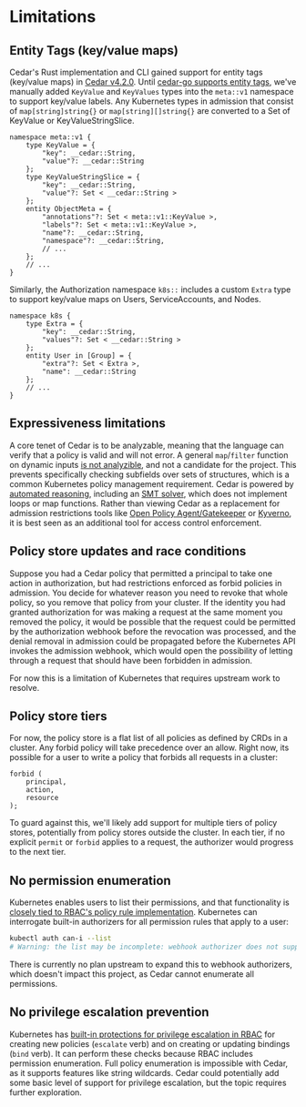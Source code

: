 # Limitations

## Entity Tags (key/value maps)

Cedar's Rust implementation and CLI gained support for entity tags (key/value maps) in [Cedar v4.2.0][4.2].
Until [cedar-go supports entity tags][go-entity-tags], we've manually added `KeyValue` and `KeyValues` types into the `meta::v1` namespace to support key/value labels.
Any Kubernetes types in admission that consist of `map[string]string{}` or `map[string][]string{}` are converted to a Set of KeyValue or KeyValueStringSlice.
```cedarschema
namespace meta::v1 {
    type KeyValue = {
        "key": __cedar::String,
        "value"?: __cedar::String
    };
    type KeyValueStringSlice = {
        "key": __cedar::String,
        "value"?: Set < __cedar::String >
    };
    entity ObjectMeta = {
        "annotations"?: Set < meta::v1::KeyValue >,
        "labels"?: Set < meta::v1::KeyValue >,
        "name"?: __cedar::String,
        "namespace"?: __cedar::String,
        // ...
    };
    // ...
}
```

Similarly, the Authorization namespace `k8s::` includes a custom `Extra` type to support key/value maps on Users, ServiceAccounts, and Nodes.
```cedarschema
namespace k8s {
	type Extra = {
		"key": __cedar::String,
		"values"?: Set < __cedar::String >
	};
    entity User in [Group] = {
		"extra"?: Set < Extra >,
		"name": __cedar::String
	};
    // ...
}
```

[4.2]: https://github.com/cedar-policy/cedar/releases/tag/v4.2.0
[go-entity-tags]: https://github.com/cedar-policy/cedar-go/issues/47

## Expressiveness limitations

A core tenet of Cedar is to be analyzable, meaning that the language can verify that a policy is valid and will not error.
A general `map`/`filter` function on dynamic inputs [is not analyzible][rfc21], and not a candidate for the project.
This prevents specifically checking subfields over sets of structures, which is a common Kubernetes policy management requirement.
Cedar is powered by [automated reasoning], including an [SMT solver], which does not implement loops or map functions.
Rather than viewing Cedar as a replacement for admission restrictions tools like [Open Policy Agent/Gatekeeper][gatekeeper] or [Kyverno][kyverno], it is best seen as an additional tool for access control enforcement.

[rfc21]: https://github.com/cedar-policy/rfcs/pull/21#issuecomment-2109240941
[automated reasoning]: https://www.amazon.science/blog/how-we-built-cedar-with-automated-reasoning-and-differential-testing
[SMT solver]: https://en.wikipedia.org/wiki/Satisfiability_modulo_theories
[gatekeeper]: https://open-policy-agent.github.io/gatekeeper/website/
[kyverno]: https://kyverno.io/

## Policy store updates and race conditions

Suppose you had a Cedar policy that permitted a principal to take one action in authorization, but had restrictions enforced as forbid policies in admission.
You decide for whatever reason you need to revoke that whole policy, so you remove that policy from your cluster.
If the identity you had granted authorization for was making a request at the same moment you removed the policy, it would be possible that the request could be permitted by the authorization webhook before the revocation was processed, and the denial removal in admission could be propagated before the Kubernetes API invokes the admission webhook, which would open the possibility of letting through a request that should have been forbidden in admission.

For now this is a limitation of Kubernetes that requires upstream work to resolve.

## Policy store tiers

For now, the policy store is a flat list of all policies as defined by CRDs in a cluster.
Any forbid policy will take precedence over an allow.
Right now, its possible for a user to write a policy that forbids all requests in a cluster:
```cedar
forbid (
    principal,
    action,
    resource
);
```
To guard against this, we'll likely add support for multiple tiers of policy stores, potentially from policy stores outside the cluster.
In each tier, if no explicit `permit` or `forbid` applies to a request, the authorizer would progress to the next tier.

## No permission enumeration

Kubernetes enables users to list their permissions, and that functionality is [closely tied to RBAC's policy rule implementation][ruleResolver].
Kubernetes can interrogate built-in authorizers for all permission rules that apply to a user:

```bash
kubectl auth can-i --list
# Warning: the list may be incomplete: webhook authorizer does not support user rule resolution
```

There is currently no plan upstream to expand this to webhook authorizers, which doesn't impact this project, as Cedar cannot enumerate all permissions.

[ruleResolver]: https://pkg.go.dev/k8s.io/apiserver@v0.31.1/pkg/authorization/authorizer#RuleResolver

## No privilege escalation prevention

Kubernetes has [built-in protections for privilege escalation in RBAC][privesc-rbac] for creating new policies (`escalate` verb) and on creating or updating bindings (`bind` verb).
It can perform these checks because RBAC includes permission enumeration.
Full policy enumeration is impossible with Cedar, as it supports features like string wildcards.
Cedar could potentially add some basic level of support for privilege escalation, but the topic requires further exploration.

[privesc-rbac]: https://kubernetes.io/docs/reference/access-authn-authz/rbac/#privilege-escalation-prevention-and-bootstrapping
